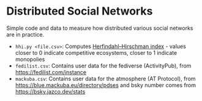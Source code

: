 # Distributed Social Networks

Simple code and data to measure how distributed various social networks are in practice.

* `hhi.py <file.csv>`: Computes [Herfindahl–Hirschman index](https://en.wikipedia.org/wiki/Herfindahl%E2%80%93Hirschman_index) - values closer to 0 indicate competitive ecosystems, closer to 1 indicate monopolies
* `fedilist.csv`: Contains user data for the fediverse (ActivityPub), from https://fedilist.com/instance
* `mackuba.csv`: Contains user data for the atmosphere (AT Protocol), from https://blue.mackuba.eu/directory/pdses and bsky number comes from https://bsky.jazco.dev/stats
